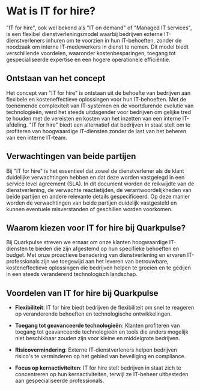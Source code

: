 # Wat is IT for hire?

"IT for hire", ook wel bekend als "IT on demand" of "Managed IT services", is een flexibel dienstverleningsmodel waarbij bedrijven externe IT-dienstverleners inhuren om te voorzien in hun IT-behoeften, zonder de noodzaak om interne IT-medewerkers in dienst te nemen. Dit model biedt verschillende voordelen, waaronder kostenbesparingen, toegang tot gespecialiseerde expertise en een hogere operationele efficiëntie.

## Ontstaan van het concept

Het concept van "IT for hire" is ontstaan uit de behoefte van bedrijven aan flexibele en kosteneffectieve oplossingen voor hun IT-behoeften. Met de toenemende complexiteit van IT-systemen en de voortdurende evolutie van technologieën, werd het steeds uitdagender voor bedrijven om gelijke tred te houden met de vereisten en kosten van het inzetten van een interne IT-afdeling. "IT for hire" biedt een alternatief dat bedrijven in staat stelt om te profiteren van hoogwaardige IT-diensten zonder de last van het beheren van een interne IT-team.

## Verwachtingen van beide partijen

Bij "IT for hire" is het essentieel dat zowel de dienstverlener als de klant duidelijke verwachtingen hebben en dat deze worden vastgelegd in een service level agreement (SLA). In dit document worden de reikwijdte van de dienstverlening, de verwachte reactietijden, de verantwoordelijkheden van beide partijen en andere relevante details gespecificeerd. Op deze manier worden de verwachtingen van beide partijen duidelijk vastgesteld en kunnen eventuele misverstanden of geschillen worden voorkomen.

## Waarom kiezen voor IT for hire bij Quarkpulse?

Bij Quarkpulse streven we ernaar om onze klanten hoogwaardige IT-diensten te bieden die zijn afgestemd op hun specifieke behoeften en budget. Met onze proactieve benadering van dienstverlening en ervaren IT-professionals zijn we toegewijd aan het leveren van betrouwbare, kosteneffectieve oplossingen die bedrijven helpen te groeien en te gedijen in een steeds veranderend technologisch landschap.

## Voordelen van IT for hire bij Quarkpulse

- **Flexibiliteit**: IT for hire biedt bedrijven de flexibiliteit om snel te reageren op veranderende behoeften en technologische ontwikkelingen.
  
- **Toegang tot geavanceerde technologieën**: Klanten profiteren van toegang tot geavanceerde technologieën en tools die anders mogelijk niet beschikbaar zouden zijn voor kleine en middelgrote bedrijven.
  
- **Risicovermindering**: Externe IT-dienstverleners helpen bedrijven risico's te verminderen op het gebied van beveiliging en compliance.
  
- **Focus op kernactiviteiten**: IT for hire stelt bedrijven in staat zich te concentreren op hun kernactiviteiten, terwijl ze IT-beheer uitbesteden aan gespecialiseerde professionals.

